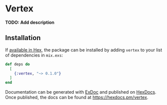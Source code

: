 # Vertex

**TODO: Add description**

## Installation

If [available in Hex](https://hex.pm/docs/publish), the package can be installed
by adding `vertex` to your list of dependencies in `mix.exs`:

```elixir
def deps do
  [
    {:vertex, "~> 0.1.0"}
  ]
end
```

Documentation can be generated with [ExDoc](https://github.com/elixir-lang/ex_doc)
and published on [HexDocs](https://hexdocs.pm). Once published, the docs can
be found at <https://hexdocs.pm/vertex>.

